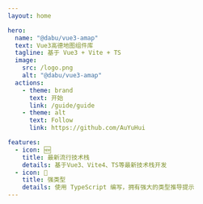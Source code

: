 ```yaml
---
layout: home

hero:
  name: "@dabu/vue3-amap"
  text: Vue3高德地图组件库
  tagline: 基于 Vue3 + Vite + TS
  image:
    src: /logo.png
    alt: "@dabu/vue3-amap"
  actions:
    - theme: brand
      text: 开始
      link: /guide/guide
    - theme: alt
      text: Follow
      link: https://github.com/AuYuHui

features:
  - icon: 🆕
    title: 最新流行技术栈
    details: 基于Vue3、Vite4、TS等最新技术栈开发
  - icon: 🦾
    title: 强类型
    details: 使用 TypeScript 编写，拥有强大的类型推导提示
---
```


<script setup>
import { onMounted, h } from 'vue'
import { useMessage } from "./components/message"
import { addReleaseTag } from './.vitepress/utils/addReleaseTag.js'

onMounted(() => {
  addReleaseTag()
})

const mess = h("span", {}, [
  "文档使用",
  h(
    "a",
    {
      href: "https://vitepress.vuejs.org/",
      target: "_blank",
      style: {
        color: "#409eff",
      },
    },
    [" vitepress "]
  ),
  h(
    "span",
    "编写，vitepress 处于非稳定版本阶段，如点击页面遇到卡顿，请刷新浏览器即可"
  ),
])

const { message } = useMessage()

if(process.env.NODE_ENV !== 'development') message?.info(() => mess, { closable: true, duration: 12000 })
</script>
